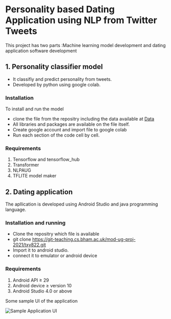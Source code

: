 
# Personality based Dating Application using NLP from Twitter Tweets

This project has two parts :Machine learning model development  and dating application software development
## 1. Personality classifier model 
 - It classifiy  and predict personality from tweets. 
 - Developed by python using google colab.

### Installation

 To install and run the model
- clone the file from the repositry including the data available at <a href="Personality Based Dating App/Machine_Learning/ModelTraining/personality_from_tweets.csv">Data</a> 
- All libraries and packages are available on the file itself.
- Create google account and import file to google colab 
- Run each section of the code cell by cell. 

### Requirements 
1. Tensorflow and tensorflow_hub
2. Transformer
3. NLPAUG
4. TFLITE model maker

## 2. Dating application

The apllication is developed using Android Studio and java programming language. 

### Installation and running 

- Clone the repositry which file is available 
- git clone https://git-teaching.cs.bham.ac.uk/mod-ug-proj-2021/txy822.git
- Import it to android  studio.
- connect it to emulator  or android device

### Requirements 

1. Android API ≥ 29 
2. Android device ≥ version 10
3. Android Studio 4.0 or above 

Some sample UI of the application

<img src="Android_App/app/src/main/res/drawable/ui.png" alt ="Sample Application UI "/>


